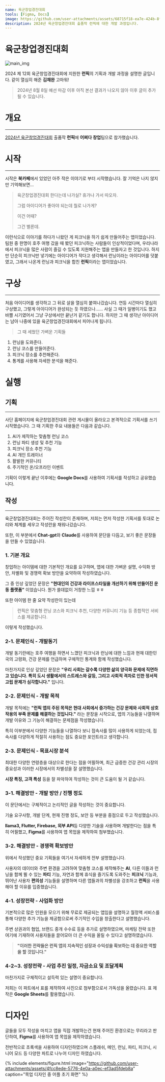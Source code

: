 ```yaml
---
name: 육군창업경진대회
tools: [Figma, Docs]
image: https://github.com/user-attachments/assets/68715f18-ea7e-424b-8f52-287ef6f2f567
description: 2024년 육군창업경진대회 출품작 런픽에 대한 개발 과정입니다.
---
```


# 육군창업경진대회
![main_img](https://github.com/user-attachments/assets/68715f18-ea7e-424b-8f52-287ef6f2f567)

2024 제 12회 육군창업경진대회에 지원한 **런픽**의 기획과 개발 과정을 설명한 글입니다.
같이 열심히 해준 **김채완** 고마워!
> 2024년 8월 8일 예선 마감 이후 아직 본선 결과가 나오지 않아 이후 글이 추가 될 수 있습니다.

# 개요
---

[2024년 육군창업경진대회](https://www.army-startup.co.kr/) 출품작 **런픽**에 **어쩌다 창업**팀으로 참가했습니다.

# 시작
---
시작은 **북카페**에서 있었던 아주 작은 이야기로 부터 시작했습니다. 잘 기억은 나지 않지만 기억해보면...

>육군창업경진대회 한다는데 나가실? 휴가나 가서 따오자.
>
>그럼 아이디어가 좋아야 되는데 뭘로 나가게?
>
>이건 어때?
>
>그건 별론데.

이런식으로 이야기를 하다가 나왔던 게 피크닉을 하기 쉽게 만들어주는 앱이었습니다. 팀원 중 한명이 호주 여행 갔을 때 봤던 피크닉하는 사람들이 인상적이었다며, 우리나라에서 피크닉을 많은 사람이 즐길 수 있도록 지원해주는 앱을 만들자고 한 것입니다. 하지만 단순히 피크닉만 넣기에는 아이디어가 작다고 생각해서 런닝이라는 아이디어를 덧붙였고, 그래서 나온게 런닝과 피크닉을 합친 **런픽**이라는 앱이었습니다.

# 구상
---
처음 아이디어를 생각하고 그 뒤로 살을 열심히 붙여나갔습니다. 연등 시간마다 열심히 구상했고, 그렇게 아이디어가 완성되는 듯 하였으나...... 사실 그 때가 일병이기도 했고 바쁠 시기였어서 그냥 구상에서만 끝난거 같기도 합니다. 하지만 그 때 생각난 아이디어는 남아 나중에 있을 육군창업경진대회에서 피어나게 됩니다.

> 그 때 세웠던 가벼운 기획들

1. 런닝을 도와준다.
2. 런닝 코스를 만들어준다.
3. 피크닉 장소를 추천해준다.
4. 통계를 사용해 자세한 분석을 해준다.

# 실행

## 기획
---
사단 홈페이지에 육군창업경진대회 관련 게시물이 올라오고 본격적으로 기획서를 쓰기 시작했습니다. 그 때 기획한 주요 내용들은 다음과 같습니다.

1. AI가 제작하는 맞춤형 런닝 코스
2. 런닝 파티 생성 및 추천 기능
3. 피크닉 장소 추천 기능
4. AI 개인 트레이너
5. 활발한 커뮤니티
6. 주기적인 온/오프라인 이벤트

기획이 이렇게 끝난 이후에는 **Google Docs**를 사용하여 기획서를 작성하고 공유했습니다.

## 작성
---
육군창업경진대회는 주어진 작성란이 존재하며, 저희는 먼저 작성한 기획서를 토대로 논리와 체계를 세우고 작성란을 채워나갔습니다.

또한, 이 부분에서 **Chat-gpt**와 **Claude**를 사용하여 문단을 다듬고, 보기 좋은 문장들을 만들 수 있었습니다.

### 1. 기본 개요
창업하는 아이템에 대한 기본적인 개요를 요구하며, 앱에 대한 가벼운 설명, 수익화 방안, 차별화 및 경쟁력 확보 방안을 요약하여 작성하였습니다.

그 중 인상 깊었던 문장은 **"현대인의 건강과 라이프스타일을 개선하기 위해 만들어진 운동 플랫폼"** 이었습니다. 뭔가 쓸데없이 거창한 느낌 ㅎㅎ
 
 또한 아이템 한 줄 요약 작성란이 있는데
 
 > 런픽은 맞춤형 런닝 코스와 피크닉 추천, 다양한 커뮤니티 기능 등 종합적인 서비스를 제공합니다.

이렇게 작성했습니다.

### 2-1. 문제인식 - 개발동기
개발 동기란에는 호주 여행을 하면서 느꼈던 피크닉과 런닝에 대한 느낌과 현재 대한민국의 고령화, 건강 문제를 언급하며 구체적인 통계와 함께 작성했습니다. 

마찬가지로 인상 깊었던 문장은 **"우리 사회는 갈수록 다양한 삶의 양극화 문제에 직면하고 있습니다. 특히 도시 생활에서의 스트레스와 갈등, 그리고 사회적 격차로 인한 정서적 고립 문제가 심각합니다."** 입니다.

### 2-2. 문제인식 - 개발 목적
개발 목적에는 **"런픽 앱의 주된 목적은 현대 사회에서 증가하는 건강 문제와 사회적 상호작용의 부족 문제를 해결하는 것입니다."** 라는 문장을 시작으로, 앱의 기능들을 나열하며 개발 이유와 그 기능이 해결하는 문제점을 작성했습니다.

특히 이부분에서 다양한 기능들을 나열하다 보니 접속사를 많이 사용하게 되었는데, 접속사를 다양하게 적절히 사용하는 점도 중요한 포인트라고 생각합니다.

### 2-3. 문제인식 - 목표시장 분석
최대한 다양한 연령층을 대상으로 한다는 점을 어필하며, 최근 급증한 건강 관리 시장의 중요성과 이러한 시장에서의 차별성을 잘 설명했습니다.

**시장 특징, 고객 특성** 등을 잘 파악하여 작성하는 것이 큰 도움이 될 거 같습니다.

### 3-1. 해결방안 - 개발 방안 / 진행 정도
이 문단에서는 구체적이고 논리적인 글을 작성하는 것이 중요합니다. 

기술 요구사항, 개발 단계, 현재 진행 정도, 보안 등 부분을 중점으로 두고 작성했습니다.

**llama3, Flutter, Firebase, 외부 API**등 다양한 기술을 사용하며 개발한다는 점을 특히 어필했고, **Figma**를 사용하여 앱 목업을 제작하여 첨부했습니다.

### 3-2. 해결방안 - 경쟁력 확보방안
위에서 작성했던 중요 기획들을 여기서 자세하게 전부 설명했습니다.

사용자의 데이터와 주변 환경을 고려하여 맞춤형 코스를 제작해주는 **AI**, 다른 이들과 런닝을 함께 뛸 수 있는 **파티** 기능, 자연과 함께 휴식을 즐기도록 도와주는 **피크닉** 기능과, 뛰어난 사용자 **편의성** 기능들을 설명하며 다른 앱들과의 차별성을 강조하고 **런픽**을 사용해야 할 이유를 입증했습니다.

### 4-1. 성장전략 - 사업화 방안
기본적으로 많은 인원을 모으기 위해 무료로 제공되는 앱임을 설명하고 월정액 서비스를 통해 다양한 추가 기능을 제공함으로써 주기적인 수입을 창출한다고 설명했습니다.

주변 상권과의 협업, 브랜드 중개 수수료 등을 추가로 설명하였으며, 마케팅 전략 또한 여기에 기재하여 사용자들을 끌어모아 더 큰 수익을 올릴 수 있다고 설명하였습니다.

> **"이러한 전략들은 런픽 앱의 지속적인 성장과 수익성을 확보하는 데 중요한 역할을 할 것입니다."**

### 4-2~3. 성장전략 - 사업 추진 일정, 자금소요 및 조달계획
마찬가지로 구체적이고 설득력 있는 설명이 중요합니다.

저희는 이 파트에서 표를 제작하여 사진으로 첨부함으로서 가독성을 올렸습니다. 표 제작은 **Google Sheets**를 활용했습니다.

# 디자인
글들을 모두 작성을 마치고 앱을 직접 개발하는건 현재 주어진 환경으로는 무리라고 판단하여, **Figma**를 사용하여 앱 목업을 제작하였습니다.

전반적으로 초록색을 사용하여 디자인하였으며 스플래쉬, 메인, 런닝, 파티, 피크닉, 시니어 모드 등 다양한 파트로 나누어 디자인 하였습니다.

{% include elements/figure.html image="https://github.com/user-attachments/assets/4fcc8ede-5776-4e0a-a0ec-ef3ad5fdeb8a" caption="목업 디자인 중 어플 초기 화면" %}
